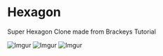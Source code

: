 # Hexagon
 Super Hexagon Clone made from Brackeys Tutorial
 
![Imgur](https://i.imgur.com/EyFyKAD.png)
![Imgur](https://i.imgur.com/7DYIAkK.png)
![Imgur](https://i.imgur.com/7ymn4KH.png)
